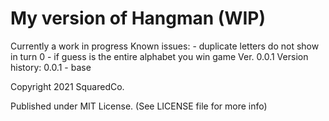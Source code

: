 # My version of Hangman (WIP)
Currently a work in progress
Known issues: - duplicate letters do not show in turn 0
              - if guess is the entire alphabet you win game
Ver. 0.0.1
Version history: 0.0.1 - base

Copyright 2021 SquaredCo.

Published under MIT License. (See LICENSE file for more info)


